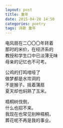 ```yaml
---
layout: post
title: 童年
date: 2015-04-28 14:50
categories: poetry
tags: 诗歌 童年
---
```


电风扇在二〇〇〇年转着  
那时的米价，在经济系的  
教授和学生口中已淡薄无味  
母亲的记忆也不可考。  

公鸡的打鸣喑哑了  
做梦都是水帘洞的  
不是猴子。摇着蒲扇  
夏天却也焖熟了玉米。  

梧桐树伐倒，  
什么也招不来。  
我现在也常见别种梧桐，  
葬花呢不再是我的事业。  